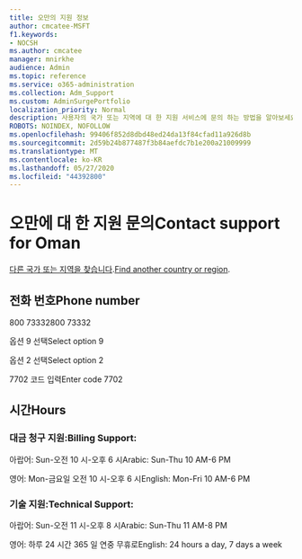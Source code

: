 ```yaml
---
title: 오만의 지원 정보
author: cmcatee-MSFT
f1.keywords:
- NOCSH
ms.author: cmcatee
manager: mnirkhe
audience: Admin
ms.topic: reference
ms.service: o365-administration
ms.collection: Adm_Support
ms.custom: AdminSurgePortfolio
localization_priority: Normal
description: 사용자의 국가 또는 지역에 대 한 지원 서비스에 문의 하는 방법을 알아보세요.
ROBOTS: NOINDEX, NOFOLLOW
ms.openlocfilehash: 99406f852d8dbd48ed24da13f84cfad11a926d8b
ms.sourcegitcommit: 2d59b24b877487f3b84aefdc7b1e200a21009999
ms.translationtype: MT
ms.contentlocale: ko-KR
ms.lasthandoff: 05/27/2020
ms.locfileid: "44392800"
---
```

# <a name="contact-support-for-oman"></a><span data-ttu-id="efae4-103">오만에 대 한 지원 문의</span><span class="sxs-lookup"><span data-stu-id="efae4-103">Contact support for Oman</span></span>

<span data-ttu-id="efae4-104">[다른 국가 또는 지역을 찾습니다](../contact-support-for-business-products.md).</span><span class="sxs-lookup"><span data-stu-id="efae4-104">[Find another country or region](../contact-support-for-business-products.md).</span></span>

## <a name="phone-number"></a><span data-ttu-id="efae4-105">전화 번호</span><span class="sxs-lookup"><span data-stu-id="efae4-105">Phone number</span></span>
<span data-ttu-id="efae4-106">800 73332</span><span class="sxs-lookup"><span data-stu-id="efae4-106">800 73332</span></span>

<span data-ttu-id="efae4-107">옵션 9 선택</span><span class="sxs-lookup"><span data-stu-id="efae4-107">Select option 9</span></span>

<span data-ttu-id="efae4-108">옵션 2 선택</span><span class="sxs-lookup"><span data-stu-id="efae4-108">Select option 2</span></span>

<span data-ttu-id="efae4-109">7702 코드 입력</span><span class="sxs-lookup"><span data-stu-id="efae4-109">Enter code 7702</span></span>

## <a name="hours"></a><span data-ttu-id="efae4-110">시간</span><span class="sxs-lookup"><span data-stu-id="efae4-110">Hours</span></span>
### <a name="billing-support"></a><span data-ttu-id="efae4-111">대금 청구 지원:</span><span class="sxs-lookup"><span data-stu-id="efae4-111">Billing Support:</span></span>

<span data-ttu-id="efae4-112">아랍어: Sun-오전 10 시-오후 6 시</span><span class="sxs-lookup"><span data-stu-id="efae4-112">Arabic: Sun-Thu 10 AM-6 PM</span></span>

<span data-ttu-id="efae4-113">영어: Mon-금요일 오전 10 시-오후 6 시</span><span class="sxs-lookup"><span data-stu-id="efae4-113">English: Mon-Fri 10 AM-6 PM</span></span>

### <a name="technical-support"></a><span data-ttu-id="efae4-114">기술 지원:</span><span class="sxs-lookup"><span data-stu-id="efae4-114">Technical Support:</span></span>

<span data-ttu-id="efae4-115">아랍어: Sun-오전 11 시-오후 8 시</span><span class="sxs-lookup"><span data-stu-id="efae4-115">Arabic: Sun-Thu 11 AM-8 PM</span></span>

<span data-ttu-id="efae4-116">영어: 하루 24 시간 365 일 연중 무휴로</span><span class="sxs-lookup"><span data-stu-id="efae4-116">English: 24 hours a day, 7 days a week</span></span>

